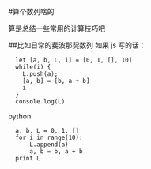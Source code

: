 #算个数列啥的

算是总结一些常用的计算技巧吧

##比如日常的斐波那契数列
如果 js 写的话：
```
  let [a, b, L, i] = [0, 1, [], 10]
  while(i) {
    L.push(a);
    [a, b] = [b, a + b]
    i--
  }
  console.log(L)
```
 python
```
  a, b, L = 0, 1, []
  for i in range(10):
      L.append(a)
      a, b = b, a + b
  print L
```